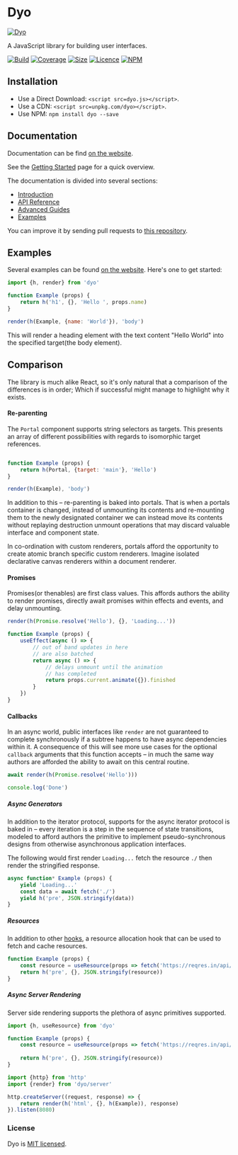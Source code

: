 # Dyo

[![Dyo](https://dyo.js.org/assets/images/logo.svg)](https://dyo.js.org)

A JavaScript library for building user interfaces.

[![Build](https://travis-ci.com/dyo/dyo.svg?branch=master)](https://travis-ci.com/dyo/dyo)
[![Coverage](https://coveralls.io/repos/github/dyo/dyo/badge.svg?branch=master)](https://coveralls.io/github/dyo/dyo)
[![Size](https://badgen.net/bundlephobia/minzip/dyo)](https://bundlephobia.com/result?p=dyo)
[![Licence](https://badgen.net/badge/license/MIT/blue)](https://github.com/dyo/dyo/blob/master/LICENSE.md)
[![NPM](https://badgen.net/npm/v/dyo)](https://www.npmjs.com/package/dyo)

## Installation

* Use a Direct Download: `<script src=dyo.js></script>`.
* Use a CDN: `<script src=unpkg.com/dyo></script>`.
* Use NPM: `npm install dyo --save`

## Documentation

Documentation can be find [on the website](https://dyo.js.org).

See the [Getting Started](https://dyo.js.org/introduction.html) page for a quick overview.

The documentation is divided into several sections:

* [Introduction](https://dyo.js.org/introduction.html)
* [API Reference](https://dyo.js.org/api.html)
* [Advanced Guides](https://dyo.js.org/advanced.html)
* [Examples](https://dyo.js.org/examples.html)

You can improve it by sending pull requests to [this repository](https://github.com/dyo/dyo/docs).

## Examples

Several examples can be found [on the website](https://dyo.js.org/examples.html). Here's one to get started:

```js
import {h, render} from 'dyo'

function Example (props) {
	return h('h1', {}, 'Hello ', props.name)
}

render(h(Example, {name: 'World'}), 'body')
```

This will render a heading element with the text content "Hello World" into the specified target(the body element).

## Comparison

The library is much alike React, so it's only natural that a comparison of the differences is in order; Which if successful might manage to highlight why it exists.

#### Re-parenting

The `Portal` component supports string selectors as targets. This presents an array of different possibilities with regards to isomorphic target references.

```js

function Example (props) {
	return h(Portal, {target: 'main'}, 'Hello')
}

render(h(Example), 'body')
```

In addition to this – re-parenting is baked into portals. That is when a portals container is changed, instead of unmounting its contents and re-mounting them to the newly designated container we can instead move its contents without replaying destruction unmount operations that may discard valuable interface and component state.

In co-ordination with custom renderers, portals afford the opportunity to create atomic branch specific custom renderers. Imagine isolated declarative canvas renderers within a document renderer.

#### Promises

Promises(or thenables) are first class values. This affords authors the ability to render promises, directly await promises within effects and events, and delay unmounting.

```js
render(h(Promise.resolve('Hello'), {}, 'Loading...'))

function Example (props) {
	useEffect(async () => {
		// out of band updates in here
		// are also batched
		return async () => {
			// delays unmount until the animation
			// has completed
			return props.current.animate({}).finished
		}
	})
}
```

#### Callbacks

In an async world, public interfaces like `render` are not guaranteed to complete synchronously if a subtree happens to have async dependencies within it. A consequence of this will see more use cases for the optional `callback` arguments that this function accepts – in much the same way authors are afforded the ability to await on this central routine.

```js
await render(h(Promise.resolve('Hello')))

console.log('Done')
```

##### Async Generators

In addition to the iterator protocol, supports for the async iterator protocol is baked in – every iteration is a step in the sequence of state transitions, modeled to afford authors the primitive to implement pseudo-synchronous designs from otherwise asynchronous application interfaces.

The following would first render `Loading...` fetch the resource `./` then render the stringified response.

```js
async function* Example (props) {
	yield 'Loading...'
	const data = await fetch('./')
	yield h('pre', JSON.stringify(data))
}
```

##### Resources

In addition to other [hooks](https://dyo.js.org/hooks.html), a resource allocation hook that can be used to fetch and cache resources.

```js
function Example (props) {
	const resource = useResource(props => fetch('https://reqres.in/api/users'))
	return h('pre', {}, JSON.stringify(resource))
}
```

##### Async Server Rendering

Server side rendering supports the plethora of async primitives supported.

```js
import {h, useResource} from 'dyo'

function Example (props) {
	const resource = useResource(props => fetch('https://reqres.in/api/users'))
	
	return h('pre', {}, JSON.stringify(resource))
}

import {http} from 'http'
import {render} from 'dyo/server'

http.createServer((request, response) => {
	return render(h('html', {}, h(Example)), response)
}).listen(8080)
```

### License

Dyo is [MIT licensed](./LICENSE).
